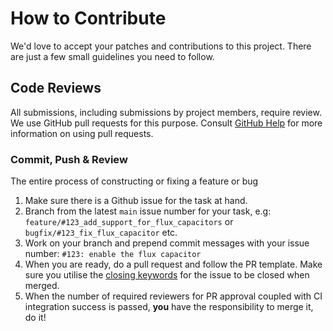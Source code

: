 # How to Contribute

We'd love to accept your patches and contributions to this project. There are
just a few small guidelines you need to follow.

## Code Reviews

All submissions, including submissions by project members, require review. We
use GitHub pull requests for this purpose. Consult
[GitHub Help](https://help.github.com/articles/about-pull-requests/) for more
information on using pull requests.

### Commit, Push \& Review
The entire process of constructing or fixing a feature or bug

1. Make sure there is a Github issue for the task at hand.
2. Branch from the latest `main` issue number for your task, e.g: `feature/#123_add_support_for_flux_capacitors` or `bugfix/#123_fix_flux_capacitor` etc.
3. Work on your branch and prepend commit messages with your issue number: `#123: enable the flux capacitor`
4. When you are ready, do a pull request and follow the PR template. Make sure you utilise the [closing keywords](https://help.github.com/articles/closing-issues-using-keywords/) for the issue to be closed when merged.
5. When the number of required reviewers for PR approval coupled with CI integration success is passed, __you__ have the responsibility to merge it, do it!
